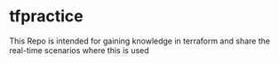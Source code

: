 # tfpractice
This Repo is intended for gaining knowledge in terraform and share the real-time scenarios where this is used
